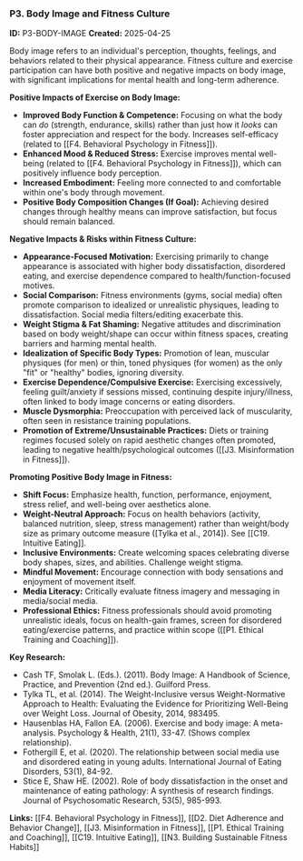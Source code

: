 

### P3. Body Image and Fitness Culture
**ID:** P3-BODY-IMAGE
**Created:** 2025-04-25

Body image refers to an individual's perception, thoughts, feelings, and behaviors related to their physical appearance. Fitness culture and exercise participation can have both positive and negative impacts on body image, with significant implications for mental health and long-term adherence. 

**Positive Impacts of Exercise on Body Image:**
- **Improved Body Function & Competence:** Focusing on what the body can *do* (strength, endurance, skills) rather than just how it *looks* can foster appreciation and respect for the body. Increases self-efficacy (related to [[F4. Behavioral Psychology in Fitness]]).
- **Enhanced Mood & Reduced Stress:** Exercise improves mental well-being (related to [[F4. Behavioral Psychology in Fitness]]), which can positively influence body perception.
- **Increased Embodiment:** Feeling more connected to and comfortable within one's body through movement.
- **Positive Body Composition Changes (If Goal):** Achieving desired changes through healthy means can improve satisfaction, but focus should remain balanced.

**Negative Impacts & Risks within Fitness Culture:**
- **Appearance-Focused Motivation:** Exercising primarily to change appearance is associated with higher body dissatisfaction, disordered eating, and exercise dependence compared to health/function-focused motives.
- **Social Comparison:** Fitness environments (gyms, social media) often promote comparison to idealized or unrealistic physiques, leading to dissatisfaction. Social media filters/editing exacerbate this.
- **Weight Stigma & Fat Shaming:** Negative attitudes and discrimination based on body weight/shape can occur within fitness spaces, creating barriers and harming mental health.
- **Idealization of Specific Body Types:** Promotion of lean, muscular physiques (for men) or thin, toned physiques (for women) as the only "fit" or "healthy" bodies, ignoring diversity.
- **Exercise Dependence/Compulsive Exercise:** Exercising excessively, feeling guilt/anxiety if sessions missed, continuing despite injury/illness, often linked to body image concerns or eating disorders.
- **Muscle Dysmorphia:** Preoccupation with perceived lack of muscularity, often seen in resistance training populations.
- **Promotion of Extreme/Unsustainable Practices:** Diets or training regimes focused solely on rapid aesthetic changes often promoted, leading to negative health/psychological outcomes ([[J3. Misinformation in Fitness]]).

**Promoting Positive Body Image in Fitness:**
- **Shift Focus:** Emphasize health, function, performance, enjoyment, stress relief, and well-being over aesthetics alone.
- **Weight-Neutral Approach:** Focus on health behaviors (activity, balanced nutrition, sleep, stress management) rather than weight/body size as primary outcome measure ([Tylka et al., 2014]). See [[C19. Intuitive Eating]].
- **Inclusive Environments:** Create welcoming spaces celebrating diverse body shapes, sizes, and abilities. Challenge weight stigma.
- **Mindful Movement:** Encourage connection with body sensations and enjoyment of movement itself.
- **Media Literacy:** Critically evaluate fitness imagery and messaging in media/social media.
- **Professional Ethics:** Fitness professionals should avoid promoting unrealistic ideals, focus on health-gain frames, screen for disordered eating/exercise patterns, and practice within scope ([[P1. Ethical Training and Coaching]]).

**Key Research:**
- Cash TF, Smolak L. (Eds.). (2011). Body Image: A Handbook of Science, Practice, and Prevention (2nd ed.). Guilford Press.
- Tylka TL, et al. (2014). The Weight-Inclusive versus Weight-Normative Approach to Health: Evaluating the Evidence for Prioritizing Well-Being over Weight Loss. Journal of Obesity, 2014, 983495.
- Hausenblas HA, Fallon EA. (2006). Exercise and body image: A meta-analysis. Psychology & Health, 21(1), 33-47. (Shows complex relationship).
- Fothergill E, et al. (2020). The relationship between social media use and disordered eating in young adults. International Journal of Eating Disorders, 53(1), 84-92.
- Stice E, Shaw HE. (2002). Role of body dissatisfaction in the onset and maintenance of eating pathology: A synthesis of research findings. Journal of Psychosomatic Research, 53(5), 985-993.

**Links:** [[F4. Behavioral Psychology in Fitness]], [[D2. Diet Adherence and Behavior Change]], [[J3. Misinformation in Fitness]], [[P1. Ethical Training and Coaching]], [[C19. Intuitive Eating]], [[N3. Building Sustainable Fitness Habits]]